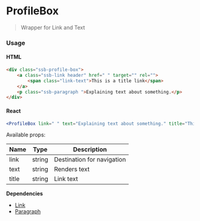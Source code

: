 ProfileBox
========

> Wrapper for Link and Text

### Usage

#### HTML

```html
<div class="ssb-profile-box">
    <a class="ssb-link header" href=" " target="" rel="">
        <span class="link-text">This is a title link</span>
    </a>
    <p class="ssb-paragraph ">Explaining text about something.</p>
</div>
```

#### React

```jsx harmony
<ProfileBox link=" " text="Explaining text about something." title="This is a title link" />
```

Available props:

| Name       | Type           | Description  |
| ---------- | ------------- | ----- |
| link | string | Destination for navigation |
| text | string | Renders text |
| title | string | Link text  |

__Dependencies__
 - [Link](../Link)
 - [Paragraph](../Paragraph)
